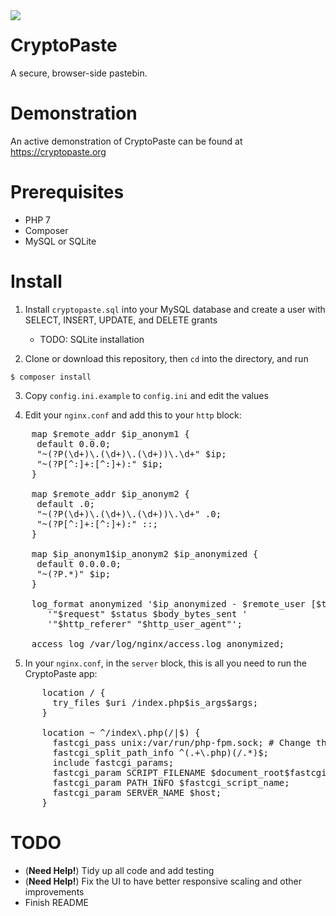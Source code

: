 <img src="https://github.com/HackThisCode/CryptoPaste/raw/master/public/img/cryptopaste.png" align="left">
<h1>CryptoPaste</h1>
A secure, browser-side pastebin.

# Demonstration
An active demonstration of CryptoPaste can be found at https://cryptopaste.org

# Prerequisites
- PHP 7
- Composer
- MySQL or SQLite

# Install

1. Install `cryptopaste.sql` into your MySQL database and create a user with SELECT, INSERT, UPDATE, and DELETE grants
   - TODO: SQLite installation
   
2. Clone or download this repository, then `cd` into the directory, and run

`$ composer install`

3. Copy `config.ini.example` to `config.ini` and edit the values

4. Edit your `nginx.conf` and add this to your `http` block:

<pre>
    map $remote_addr $ip_anonym1 {
     default 0.0.0;
     "~(?P<ip>(\d+)\.(\d+)\.(\d+))\.\d+" $ip;
     "~(?P<ip>[^:]+:[^:]+):" $ip;
    }

    map $remote_addr $ip_anonym2 {
     default .0;
     "~(?P<ip>(\d+)\.(\d+)\.(\d+))\.\d+" .0;
     "~(?P<ip>[^:]+:[^:]+):" ::;
    }

    map $ip_anonym1$ip_anonym2 $ip_anonymized {
     default 0.0.0.0;
     "~(?P<ip>.*)" $ip;
    }

    log_format anonymized '$ip_anonymized - $remote_user [$time_local] ' 
       '"$request" $status $body_bytes_sent ' 
       '"$http_referer" "$http_user_agent"';

    access_log /var/log/nginx/access.log anonymized;
</pre>

5. In your `nginx.conf`, in the `server` block, this is all you need to run the CryptoPaste app:

<pre>
      location / {
        try_files $uri /index.php$is_args$args;
      }

      location ~ ^/index\.php(/|$) {
        fastcgi_pass unix:/var/run/php-fpm.sock; # Change this to reflect how your PHP-FPM is running
        fastcgi_split_path_info ^(.+\.php)(/.*)$;
        include fastcgi_params;
        fastcgi_param SCRIPT_FILENAME $document_root$fastcgi_script_name;
        fastcgi_param PATH_INFO $fastcgi_script_name;
        fastcgi_param SERVER_NAME $host;
      }
</pre>

# TODO
- (**Need Help!**) Tidy up all code and add testing
- (**Need Help!**) Fix the UI to have better responsive scaling and other improvements
- Finish README
